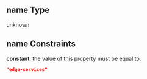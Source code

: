 ## name Type

unknown

## name Constraints

**constant**: the value of this property must be equal to:

```json
"edge-services"
```
